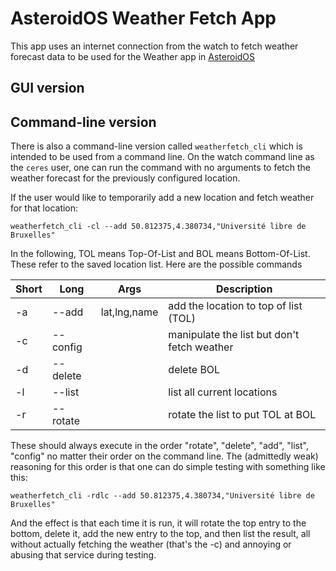 # AsteroidOS Weather Fetch App
This app uses an internet connection from the watch to fetch weather forecast data to be used for the Weather app in [AsteroidOS](http://asteroidos.org/)

## GUI version

## Command-line version
There is also a command-line version called `weatherfetch_cli` which is intended to be used from a command line.  On the watch command line as the `ceres` user, one can run the command with no arguments to fetch the weather forecast for the previously configured location.

If the user would like to temporarily add a new location and fetch weather for that location:

```
weatherfetch_cli -cl --add 50.812375,4.380734,"Université libre de Bruxelles"
```

In the following, TOL means Top-Of-List and BOL means Bottom-Of-List.  These refer to the saved location list.  Here are the possible commands

<table>
<thead>
<tr><th>Short</th><th>Long</th><th>Args</th><th>Description</th></tr>
</thead>
<tbody>
<tr><td>-a</td><td>--add</td><td>lat,lng,name</td><td>add the location to top of list (TOL)</tr>
<tr><td>-c</td><td>--config</td><td></td><td>manipulate the list but don't fetch weather</td></tr>
<tr><td>-d</td><td>--delete</td><td></td><td>delete BOL</td></tr>
<tr><td>-l</td><td>--list</td><td></td><td>list all current locations</td></tr>
<tr><td>-r</td><td>--rotate</td><td></td><td>rotate the list to put TOL at BOL</td></tr>
</tbody>
</table>
These should always execute in the order "rotate", "delete", "add", "list", "config" no matter their order on the command line. The (admittedly weak) reasoning for this order is that one can do simple testing with something like this:

```
weatherfetch_cli -rdlc --add 50.812375,4.380734,"Université libre de Bruxelles"
```

And the effect is that each time it is run, it will rotate the top entry to the bottom, delete it, add the new entry to the top, and then list the result, all without actually fetching the weather (that's the -c) and annoying or abusing that service during testing.
